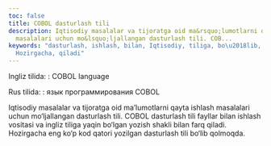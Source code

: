 ```yaml
---
toc: false
title: COBOL dasturlash tili
description: Iqtisodiy masalalar va tijoratga oid ma&rsquo;lumotlarni qayta ishlash
  masalalari uchun mo&lsquo;ljallangan dasturlash tili. COB...
keywords: "dasturlash, ishlash, bilan, Iqtisodiy, tiliga, bo\u2018lib, yozilgan, qatori,
  Hozirgacha, qiladi"
---
```


Ingliz tilida:
:   COBOL language

Rus tilida:
:   язык программирования COBOL

Iqtisodiy masalalar va tijoratga oid ma’lumotlarni qayta ishlash masalalari uchun mo‘ljallangan dasturlash tili. COBOL dasturlash tili fayllar bilan ishlash vositasi va ingliz tiliga yaqin bo‘lgan yozish shakli bilan farq qiladi. Hozirgacha eng ko‘p kod qatori yozilgan dasturlash tili bo‘lib qolmoqda.